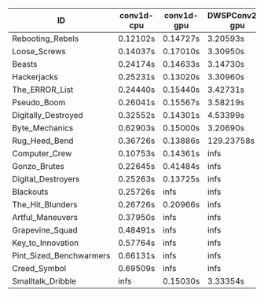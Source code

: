 |ID|conv1d-cpu|conv1d-gpu|DWSPConv2D-gpu|gemm-gpu|avg|
|-|-|-|-|-|-|
|Rebooting_Rebels|0.12102s|0.14727s|3.20593s|1.84116s|1.32884s|
|Loose_Screws|0.14037s|0.17010s|3.30950s|1.96213s|1.39553s|
|Beasts|0.24174s|0.14633s|3.14730s|2.15663s|1.42300s|
|Hackerjacks|0.25231s|0.13020s|3.30960s|2.09817s|1.44757s|
|The_ERROR_List|0.24440s|0.15440s|3.42731s|2.27657s|1.52567s|
|Pseudo_Boom|0.26041s|0.15567s|3.58219s|2.12575s|1.53101s|
|Digitally_Destroyed|0.32552s|0.14301s|4.53399s|2.70370s|1.92656s|
|Byte_Mechanics|0.62903s|0.15000s|3.20690s|4.61243s|2.14959s|
|Rug_Heed_Bend|0.36726s|0.13886s|129.23758s|4.65892s|33.60065s|
|Computer_Crew|0.10753s|0.14361s|infs|4.64886s|infs|
|Gonzo_Brutes|0.22645s|0.41484s|infs|4.63686s|infs|
|Digital_Destroyers|0.25263s|0.13725s|infs|2.18196s|infs|
|Blackouts|0.25726s|infs|infs|1.96851s|infs|
|The_Hit_Blunders|0.26726s|0.20966s|infs|2.11337s|infs|
|Artful_Maneuvers|0.37950s|infs|infs|4.68789s|infs|
|Grapevine_Squad|0.48491s|infs|infs|4.71322s|infs|
|Key_to_Innovation|0.57764s|infs|infs|4.68172s|infs|
|Pint_Sized_Benchwarmers|0.66131s|infs|infs|4.73348s|infs|
|Creed_Symbol|0.69509s|infs|infs|4.66965s|infs|
|Smalltalk_Dribble|infs|0.15030s|3.33354s|2.09317s|infs|
